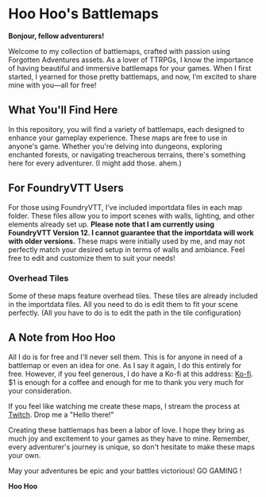# Hoo Hoo's Battlemaps

**Bonjour, fellow adventurers!**

Welcome to my collection of battlemaps, crafted with passion using Forgotten Adventures assets. As a lover of TTRPGs, I know the importance of having beautiful and immersive battlemaps for your games. When I first started, I yearned for those pretty battlemaps, and now, I’m excited to share mine with you—all for free!

## What You'll Find Here

In this repository, you will find a variety of battlemaps, each designed to enhance your gameplay experience. These maps are free to use in anyone's game. Whether you're delving into dungeons, exploring enchanted forests, or navigating treacherous terrains, there's something here for every adventurer. (I might add those. ahem.)

## For FoundryVTT Users

For those using FoundryVTT, I’ve included importdata files in each map folder. These files allow you to import scenes with walls, lighting, and other elements already set up. **Please note that I am currently using FoundryVTT Version 12. I cannot guarantee that the importdata will work with older versions.** These maps were initially used by me, and may not perfectly match your desired setup in terms of walls and ambiance. Feel free to edit and customize them to suit your needs!

### Overhead Tiles

Some of these maps feature overhead tiles. These tiles are already included in the importdata files. All you need to do is edit them to fit your scene perfectly. (All you have to do is to edit the path in the tile configuration)

## A Note from Hoo Hoo

All I do is for free and I'll never sell them. This is for anyone in need of a battlemap or even an idea for one. As I say it again, I do this entirely for free. However, if you feel generous, I do have a Ko-fi at this address: [Ko-fi](https://ko-fi.com/hoohooz). $1 is enough for a coffee and enough for me to thank you very much for your consideration. 

If you feel like watching me create these maps, I stream the process at [Twitch](https://www.twitch.tv/hoo__hoo). Drop me a "Hello there!"

Creating these battlemaps has been a labor of love. I hope they bring as much joy and excitement to your games as they have to mine. Remember, every adventurer's journey is unique, so don't hesitate to make these maps your own.

May your adventures be epic and your battles victorious! GO GAMING !

**Hoo Hoo**
